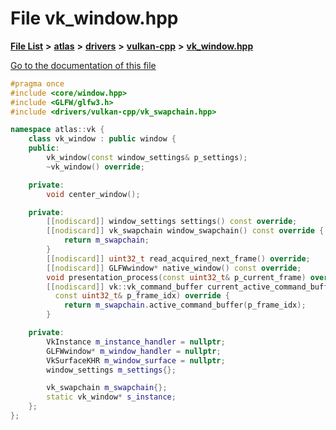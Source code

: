 

# File vk\_window.hpp

[**File List**](files.md) **>** [**atlas**](dir_1e6ffef027cfcf7ded3287660b505c9f.md) **>** [**drivers**](dir_1605561db8076fbb4262fa758aa3edc0.md) **>** [**vulkan-cpp**](dir_47b67bd74134333dd9ae7c9592fa3f49.md) **>** [**vk\_window.hpp**](vk__window_8hpp.md)

[Go to the documentation of this file](vk__window_8hpp.md)


```C++
#pragma once
#include <core/window.hpp>
#include <GLFW/glfw3.h>
#include <drivers/vulkan-cpp/vk_swapchain.hpp>

namespace atlas::vk {
    class vk_window : public window {
    public:
        vk_window(const window_settings& p_settings);
        ~vk_window() override;

    private:
        void center_window();

    private:
        [[nodiscard]] window_settings settings() const override;
        [[nodiscard]] vk_swapchain window_swapchain() const override {
            return m_swapchain;
        }
        [[nodiscard]] uint32_t read_acquired_next_frame() override;
        [[nodiscard]] GLFWwindow* native_window() const override;
        void presentation_process(const uint32_t& p_current_frame) override;
        [[nodiscard]] vk::vk_command_buffer current_active_command_buffer(
          const uint32_t& p_frame_idx) override {
            return m_swapchain.active_command_buffer(p_frame_idx);
        }

    private:
        VkInstance m_instance_handler = nullptr;
        GLFWwindow* m_window_handler = nullptr;
        VkSurfaceKHR m_window_surface = nullptr;
        window_settings m_settings{};

        vk_swapchain m_swapchain{};
        static vk_window* s_instance;
    };
};
```


